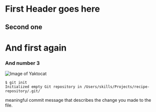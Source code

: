 #  First Header goes here

## Second one

# And first again
### And number 3



![Image of Yaktocat](https://octodex.github.com/images/yaktocat.png)

```
$ git init
Initialized empty Git repository in /Users/skills/Projects/recipe-repository/.git/
```

meaningful commit message that describes the change you made to the file.
